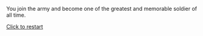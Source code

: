 You join the army and become one of the greatest and memorable soldier of all time.

[Click to restart](../../run.md)